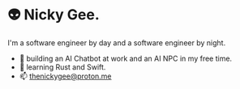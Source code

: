 # 👽 Nicky Gee.

I'm a software engineer by day and a software engineer by night.
- 🔭 building an AI Chatbot at work and an AI NPC in my free time.
- 🌱 learning Rust and Swift.
- 📫 thenickygee@proton.me
